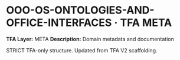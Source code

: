 # OOO-OS-ONTOLOGIES-AND-OFFICE-INTERFACES · TFA META

**TFA Layer:** META
**Description:** Domain metadata and documentation

STRICT TFA-only structure. Updated from TFA V2 scaffolding.
